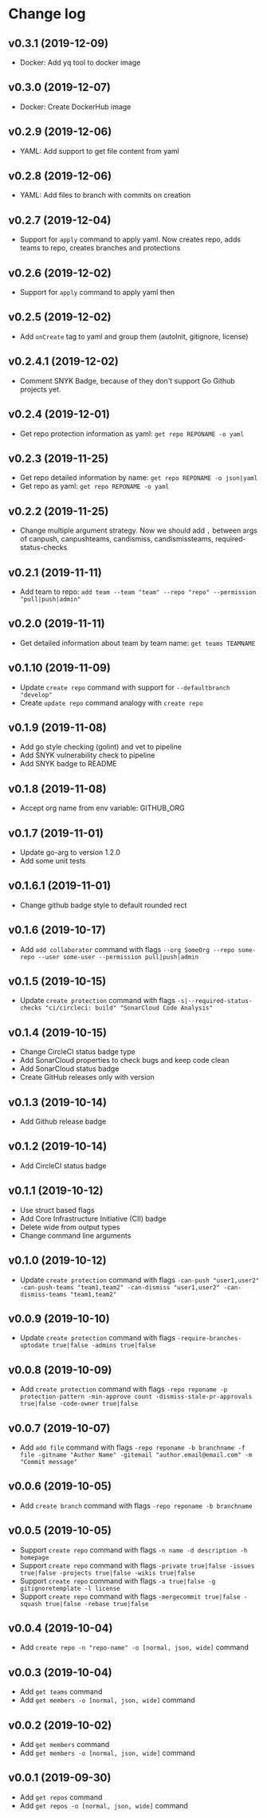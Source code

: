 # Change log

## v0.3.1 (2019-12-09)

 - Docker: Add yq tool to docker image

## v0.3.0 (2019-12-07)

 - Docker: Create DockerHub image

## v0.2.9 (2019-12-06)

 - YAML: Add support to get file content from yaml

## v0.2.8 (2019-12-06)

 - YAML: Add files to branch with commits on creation

## v0.2.7 (2019-12-04)

 - Support for `apply` command to apply yaml. Now creates repo, adds teams to repo, creates branches and protections

## v0.2.6 (2019-12-02)

 - Support for `apply` command to apply yaml then

## v0.2.5 (2019-12-02)

 - Add `onCreate` tag to yaml and group them (autoInit, gitignore, license)

## v0.2.4.1 (2019-12-02)

 - Comment SNYK Badge, because of they don't support Go Github projects yet. 

## v0.2.4 (2019-12-01)

 - Get repo protection information as yaml: `get repo REPONAME -o yaml`

## v0.2.3 (2019-11-25)

 - Get repo detailed information by name: `get repo REPONAME -o json|yaml`
 - Get repo as yaml: `get repo REPONAME -o yaml`

## v0.2.2 (2019-11-25)

 - Change multiple argument strategy. Now we should add `,` between args of canpush, canpushteams, candismiss, candismissteams, required-status-checks

## v0.2.1 (2019-11-11)

 - Add team to repo: `add team --team "team" --repo "repo" --permission "pull|push|admin"`

## v0.2.0 (2019-11-11)

 - Get detailed information about team by team name: `get teams TEAMNAME`

## v0.1.10 (2019-11-09)

 - Update `create repo` command with support for `--defaultbranch "develop"`
 - Create `update repo` command analogy with `create repo`

## v0.1.9 (2019-11-08)

 - Add go style checking (golint) and vet to pipeline
 - Add SNYK vulnerability check to pipeline
 - Add SNYK badge to README

## v0.1.8 (2019-11-08)

 - Accept org name from env variable: GITHUB_ORG

## v0.1.7 (2019-11-01)

 - Update go-arg to version 1.2.0
 - Add some unit tests

## v0.1.6.1 (2019-11-01)

 - Change github badge style to default rounded rect

## v0.1.6 (2019-10-17)

 - Add `add collaborator` command with flags `--org SomeOrg --repo some-repo --user some-user --permission pull|push|admin`

## v0.1.5 (2019-10-15)

 - Update `create protection` command with flags `-s|--required-status-checks "ci/circleci: build" "SonarCloud Code Analysis"`

## v0.1.4 (2019-10-15)

 - Change CircleCI status badge type
 - Add SonarCloud properties to check bugs and keep code clean
 - Add SonarCloud status badge
 - Create GitHub releases only with version

## v0.1.3 (2019-10-14)

 - Add Github release badge

## v0.1.2 (2019-10-14)

 - Add CircleCI status badge

## v0.1.1 (2019-10-12)

 - Use struct based flags
 - Add Core Infrastructure Initiative (CII) badge
 - Delete wide from output types
 - Change command line arguments

## v0.1.0 (2019-10-12)

 - Update `create protection` command with flags `-can-push "user1,user2" -can-push-teams "team1,team2" -can-dismiss "user1,user2" -can-dismiss-teams "team1,team2"`

## v0.0.9 (2019-10-10)

 - Update `create protection` command with flags `-require-branches-uptodate true|false -admins true|false`

## v0.0.8 (2019-10-09)

 - Add `create protection` command with flags `-repo reponame -p protection-pattern -min-approve count -dismiss-stale-pr-approvals true|false -code-owner true|false`

## v0.0.7 (2019-10-07)

 - Add `add file` command with flags `-repo reponame -b branchname -f file -gitname "Author Name" -gitemail "author.email@email.com" -m "Commit message"`

## v0.0.6 (2019-10-05)

 - Add `create branch` command with flags `-repo reponame -b branchname`

## v0.0.5 (2019-10-05)

 - Support `create repo` command with flags `-n name -d description -h homepage`
 - Support `create repo` command with flags `-private true|false -issues true|false -projects true|false -wikis true|false`
 - Support `create repo` command with flags `-a true|false -g gitignoretemplate -l license`
 - Support `create repo` command with flags `-mergecommit true|false -squash true|false -rebase true|false`

## v0.0.4 (2019-10-04)

 - Add `create repo -n "repo-name" -o [normal, json, wide]` command

## v0.0.3 (2019-10-04)

 - Add `get teams` command
 - Add `get members -o [normal, json, wide]` command

## v0.0.2 (2019-10-02)

 - Add `get members` command
 - Add `get members -o [normal, json, wide]` command

## v0.0.1 (2019-09-30)

 - Add `get repos` command
 - Add `get repos -o [normal, json, wide]` command
